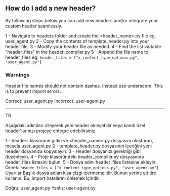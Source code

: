 ## How do I add a new header?

By following steps below you can add new headers and/or integrate your custom header seamlessly.

1 - Navigate to headers folder and create the <header_name>.py file eg. user_agent.py
2 - Copy the contents of template_header.py into your header file.
3 - Modify your header file as needed.
4 - Find the list variable "header_files" in the header_compiler.py
5 - Append the file name to header_files eg. 
    ```
    header_files = ["x_content_type_options.py", "user_agent.py"]
    ```

### Warnings
Header file names should not contain dashes. Instead use underscore. This is to prevent import errors.

Correct: user_agent.py
Incorrect: user-agent.py


---


TR

Aşağıdaki adımları izleyerek yeni header ekleyebilir veya kendi özel header'larınızı projeye entegre edebilirsiniz.

1 - headers klasörüne gidin ve <header_name>.py dosyasını oluşturun, mesela user_agent.py
2 - template_header.py dosyasının içeriğini yeni header dosyanıza kopyalayın.
3 - Header dosyanızı gerektiği gibi düzenleyin.
4 - Proje klasöründeki header_compiler.py dosyasında header_files listesini bulun.
5 - Dosya adını header_files listesine ekleyin. Örnek:
    ```
    header_files = ["x_content_type_options.py", "user_agent.py"]
    ```
Uyarılar
Başlık dosya adları kısa çizgi içermemelidir. Bunun yerine alt tire kullanın. Bu, import hatalarını önlemek içindir.

Doğru: user_agent.py
Yanlış: user-agent.py